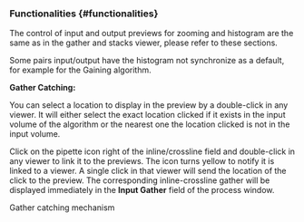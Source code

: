 ### Functionalities {#functionalities}

The control of input and output previews for zooming and histogram are the same as in the gather and stacks viewer, please refer to these sections.

Some pairs input/output have the histogram not synchronize as a default, for example for the Gaining algorithm.

**Gather Catching:**

You can select a location to display in the preview by a double-click in any viewer. It will either select the exact location clicked if it exists in the input volume of the algorithm or the nearest one the location clicked is not in the input volume.

Click on the pipette icon right of the inline/crossline field and double-click in any viewer to link it to the previews. The icon turns yellow to notify it is linked to a viewer. A single click in that viewer will send the location of the click to the preview. The corresponding inline-crossline gather will be displayed immediately in the **Input Gather** field of the process window.

Gather catching mechanism